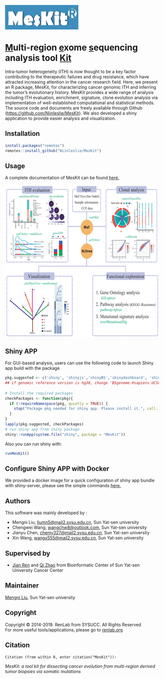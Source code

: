 <img src="/vignettes/logo.png" height="80" width="240" /> 

# [M]()ulti-region [e]()xome [s]()equencing analysis tool [Kit]()

Intra-tumor heterogeneity (ITH) is now thought to be a key factor contributing to the therapeutic failures and drug resistance, which have attracted increasing attention in the cancer research field. Here, we present an R package, MesKit, for characterizing cancer genomic ITH and inferring the tumor’s evolutionary history. MesKit provides a wide range of analysis including ITH evaluation, enrichment, signature, clone evolution analysis via implementation of well-established computational and statistical methods. 
The source code and documents are freely available through Github (https://github.com/Niinleslie/MesKit). We also developed a shiny application to provide easier analysis and visualization.


## Installation

```R
install.packages("remotes")
remotes::install_github("Niinleslie/MesKit")
```

## Usage
A complete documentation of MesKit can be found [here.](https://github.com/Niinleslie/MesKit/blob/master/vignettes/MesKit.Rmd)

<div  align="center">    
<img src="/vignettes/overview.png" height="500" width="600" align = center/>
</div>
   


## Shiny APP

For GUI-based analysis, users can use the following code to launch Shiny app build with the package

```R
pkg.suggested <- c('shiny', 'shinyjs','shinyBS','shinydashboard', 'shinyWidgets', 'shinycssloaders', 'DT','org.Hs.eg.db','BSgenome.Hsapiens.UCSC.hg19')
## if genomic reference version is hg38, change 'BSgenome.Hsapiens.UCSC.hg19' to 'BSgenome.Hsapiens.UCSC.hg38'

# Install the required packages
checkPackages <- function(pkg){
  if (!requireNamespace(pkg, quietly = TRUE)) {
    stop("Package pkg needed for shiny app. Please install it.", call. = FALSE)
  }
}
lapply(pkg.suggested, checkPackages)
# run shiny app from shiny package
shiny::runApp(system.file("shiny", package = "MesKit"))
```

Also you can run shiny with:

```R
runMesKit()
```

## Configure Shiny APP with Docker 

We provided a docker image for a quick configuration of shiny app bundle with shiny-server, please see the simple commands [here.](https://github.com/Niinleslie/MesKit/blob/master/MesKit.docker.md)

## Authors
This software was mainly developed by :

* Mengni Liu, liumn5@mail2.sysu.edu.cn, Sun Yat-sen university 
* Chengwei Wang, wangchw8@outlook.com, Sun Yat-sen university 
* Jianyu Chen, chenjy327@mail2.sysu.edu.cn, Sun Yat-sen university 
* Xin Wang, wangx555@mail2.sysu.edu.cn, Sun Yat-sen university

## Supervised by 

* [Jian Ren](renjian@sysucc.org.cn) and [Qi Zhao](zhaoqi@sysucc.org.cn) from Bioinformatic Center of Sun Yat-sen University Cancer Center 

## Maintainer
[Mengni Liu](liumn5@mail2.sysu.edu.cn), Sun Yat-sen university  <br/>

## Copyright

Copyright © 2014-2019. RenLab from SYSUCC. All Rights Reserved<br/>
For more useful tools/applications, please go to [renlab.org](http://www.renlab.org)

## Citation
`Citation (from within R, enter citation("MesKit")):`
>
_MesKit: a tool kit for dissecting cancer evolution from multi-region derived tumor biopsies via somatic mutations_


